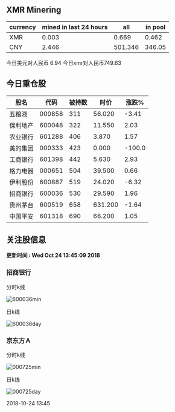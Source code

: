 ## XMR Minering

|currency|mined in last 24 hours|all|in pool|
|---|---|---|---|
|XMR|0.003|0.669|0.462|
|CNY|2.446|501.346|346.05|

今日美元对人民币 6.94	今日xmr对人民币749.63


## 今日重仓股 

|股名|代码|被持数|时价|涨跌%|
|---|---|---|---|---|
|五粮液|000858|311|56.020|-3.41|
|保利地产|600048|322|11.550|2.03|
|农业银行|601288|406|3.870|1.57|
|美的集团|000333|423|0.000|-100.0|
|工商银行|601398|442|5.630|2.93|
|格力电器|000651|504|39.500|0.66|
|伊利股份|600887|519|24.020|-6.32|
|招商银行|600036|530|29.590|1.96|
|贵州茅台|600519|658|631.200|-1.64|
|中国平安|601318|690|66.200|1.05|

## 关注股信息
**更新时间 : Wed Oct 24 13:45:09 2018**
### 招商银行 
分时k线

![600036min](http://image.sinajs.cn/newchart/min/n/sh600036.gif)

日k线

![600036day](http://image.sinajs.cn/newchart/daily/n/sh600036.gif)

### 京东方Ａ 
分时k线

![000725min](http://image.sinajs.cn/newchart/min/n/sz000725.gif)

日k线

![000725day](http://image.sinajs.cn/newchart/daily/n/sz000725.gif)

2018-10-24 13:45